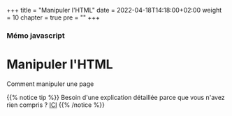 +++
title = "Manipuler l'HTML"
date = 2022-04-18T14:18:00+02:00
weight = 10
chapter = true
pre = "<b></b>"
+++

### Mémo javascript

# Manipuler l'HTML

Comment manipuler une page

{{% notice tip %}}
Besoin d'une explication détaillée parce que vous n'avez rien compris ?
<a href="https://openclassrooms.com/fr/courses/5543061-ecrivez-du-javascript-pour-le-web/5543068-comprenez-ce-quest-le-dom" target="_blank">ICI</a>
{{% /notice %}}